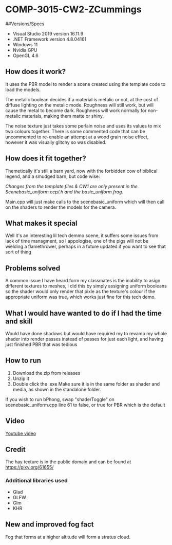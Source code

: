 # COMP-3015-CW2-ZCummings
##Versions/Specs

- Visual Studio 2019 version 16.11.9
- .NET Framework version 4.8.04161
- Windows 11
- Nvidia GPU
- OpenGL 4.6

## How does it work?

It uses the PBR model to render a scene created using the template code to load the models.

The metalic boolean decides if a material is metalic or not, at the cost of diffuse lighting on the metalic mode. Roughness will still work, but will cause the metal to become dark. Roughness will work normally for non-metalic materials, making them matte or shiny.

The noise texture just takes some perlain noise and uses its values to mix two colours together. There is some commented code that can be uncommented to re-enable an attempt at a wood grain noise effect, however it was visually glitchy so was disabled.

## How does it fit together?

Themetically it's still a barn yard, now with the forbidden cow of biblical legend, and a smudged barn, but code wise:

*Changes from the template files & CW1 are only present in the Scenebasic_uniform.ccp/.h and the basic_uniform.frag.*

Main.cpp will just make calls to the scenebasic_uniform which will then call on the shaders to render the models for the camera.

## What makes it special

Well it's an interesting lil tech demmo scene, it suffers some issues from lack of time managment, so I appologise, one of the pigs will not be wielding a flamethrower, perhaps in a future updated if you want to see that sort of thing

## Problems solved

A common issue I have heard form my classmates is the inability to asign different textures to meshes, I did this by simply assigning uniform booleans so the shader would only render that pixle as the texture's colour if the appropriate uniform was true, which works just fine for this tech demo.

## What I would have wanted to do if I had the time and skill

Would have done shadows but would have required my to revamp my whole shader into render passes instead of passes for just each light, and having just finished PBR that was tedious


## How to run

1. Download the zip from releases
2. Unzip it
3. Double click the .exe
Make sure it is in the same folder as shader and media, as shown in the standalone folder.

If you wish to run bPhong, swap "shaderToggle" on scenebasic_uniform.cpp line 61 to false, or true for PBR which is the default

## Video

[Youtube video](https://youtu.be/doksNtxEWw4)

## Credit

The hay texture is in the public domain and can be found at https://pixy.org/61655/

### Additional libraries used

- Glad
- GLFW
- Glm
- KHR

## New and improved fog fact

Fog that forms at a higher altitude will form a stratus cloud.
